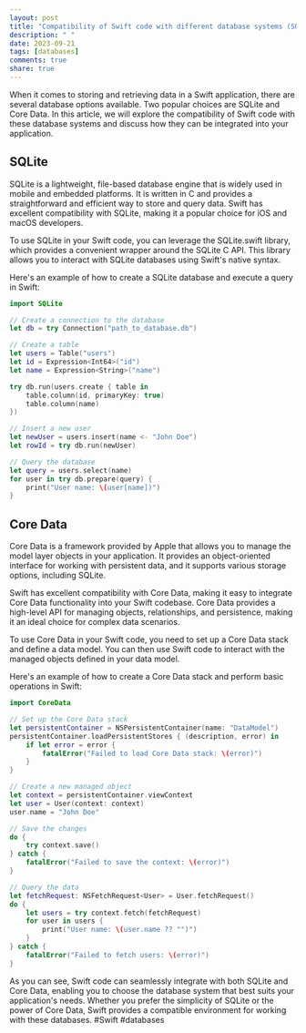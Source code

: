 ```yaml
---
layout: post
title: "Compatibility of Swift code with different database systems (SQLite, Core Data)"
description: " "
date: 2023-09-21
tags: [databases]
comments: true
share: true
---
```


When it comes to storing and retrieving data in a Swift application, there are several database options available. Two popular choices are SQLite and Core Data. In this article, we will explore the compatibility of Swift code with these database systems and discuss how they can be integrated into your application.

## SQLite

SQLite is a lightweight, file-based database engine that is widely used in mobile and embedded platforms. It is written in C and provides a straightforward and efficient way to store and query data. Swift has excellent compatibility with SQLite, making it a popular choice for iOS and macOS developers.

To use SQLite in your Swift code, you can leverage the SQLite.swift library, which provides a convenient wrapper around the SQLite C API. This library allows you to interact with SQLite databases using Swift's native syntax.

Here's an example of how to create a SQLite database and execute a query in Swift:

```swift
import SQLite

// Create a connection to the database
let db = try Connection("path_to_database.db")

// Create a table
let users = Table("users")
let id = Expression<Int64>("id")
let name = Expression<String>("name")

try db.run(users.create { table in
    table.column(id, primaryKey: true)
    table.column(name)
})

// Insert a new user
let newUser = users.insert(name <- "John Doe")
let rowId = try db.run(newUser)

// Query the database
let query = users.select(name)
for user in try db.prepare(query) {
    print("User name: \(user[name])")
}
```

## Core Data

Core Data is a framework provided by Apple that allows you to manage the model layer objects in your application. It provides an object-oriented interface for working with persistent data, and it supports various storage options, including SQLite.

Swift has excellent compatibility with Core Data, making it easy to integrate Core Data functionality into your Swift codebase. Core Data provides a high-level API for managing objects, relationships, and persistence, making it an ideal choice for complex data scenarios.

To use Core Data in your Swift code, you need to set up a Core Data stack and define a data model. You can then use Swift code to interact with the managed objects defined in your data model.

Here's an example of how to create a Core Data stack and perform basic operations in Swift:

```swift
import CoreData

// Set up the Core Data stack
let persistentContainer = NSPersistentContainer(name: "DataModel")
persistentContainer.loadPersistentStores { (description, error) in
    if let error = error {
        fatalError("Failed to load Core Data stack: \(error)")
    }
}

// Create a new managed object
let context = persistentContainer.viewContext
let user = User(context: context)
user.name = "John Doe"

// Save the changes
do {
    try context.save()
} catch {
    fatalError("Failed to save the context: \(error)")
}

// Query the data
let fetchRequest: NSFetchRequest<User> = User.fetchRequest()
do {
    let users = try context.fetch(fetchRequest)
    for user in users {
        print("User name: \(user.name ?? "")")
    }
} catch {
    fatalError("Failed to fetch users: \(error)")
}
```

As you can see, Swift code can seamlessly integrate with both SQLite and Core Data, enabling you to choose the database system that best suits your application's needs. Whether you prefer the simplicity of SQLite or the power of Core Data, Swift provides a compatible environment for working with these databases. #Swift #databases